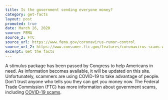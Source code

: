 ```yaml
---
title: Is the government sending everyone money?
category: get-facts
layout: post
promoted: true
date: March 26, 2020
source: FEMA
source_2: FTC
source_url: https://www.fema.gov/coronavirus-rumor-control
source_url_2: https://www.consumer.ftc.gov/features/coronavirus-scams-what-ftc-doing
excerpt: Get the facts
---
```


A stimulus package has been passed by Congress to help Americans in need. As information becomes available, it will be updated on this site.
Unfortunately, scammers are using COVID-19 to take advantage of people. Don’t trust anyone who tells you they can get you money now. The Federal Trade Commission (FTC) has more information about government scams, including [COVID-19 scams](https://www.consumer.ftc.gov/features/coronavirus-scams-what-ftc-doing).
